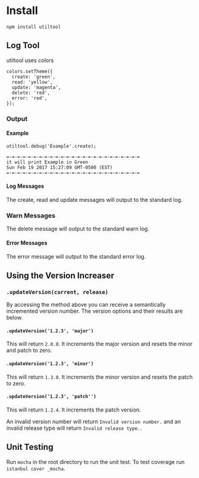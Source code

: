 # Install
```
npm install utiltool
```

## Log Tool
utiltool uses colors
```
colors.setTheme({
  create: 'green',
  read: 'yellow',
  update: 'magenta',
  delete: 'red',
  error: 'red',
});
```

### Output

#### Example
```
utiltool.debug('Example'.create);

=-=-=-=-=-=-=-=-=-=-=-=-=-=-=-=-=-=-=-=-=-=-=-=-=
it will print Example in Green
Sun Feb 19 2017 15:27:09 GMT-0500 (EST)
=-=-=-=-=-=-=-=-=-=-=-=-=-=-=-=-=-=-=-=-=-=-=-=-=
```

#### Log Messages
The create, read and update messages will output to the standard log.

### Warn Messages
The delete message will output to the standard warn log.

#### Error Messages
The error message will output to the standard error log.

## Using the Version Increaser
### `.updateVersion(current, release)`
By accessing the method above you can receive a semantically incremented version number. The version options and their results are below.

#### `.updateVersion('1.2.3', 'major')`
This will return `2.0.0`. It increments the major version and resets the minor and patch to zero.

#### `.updateVersion('1.2.3', 'minor')`
This will return `1.3.0`. It increments the minor version and resets the patch to zero.

#### `.updateVersion('1.2.3', 'patch'')`
This will return `1.2.4`. It increments the patch version.

An invalid version number will return `Invalid version number.` and an invalid release type will return `Invalid release type.`.

## Unit Testing
Run `mocha` in the root directory to run the unit test. To test coverage run `istanbul cover _mocha`.